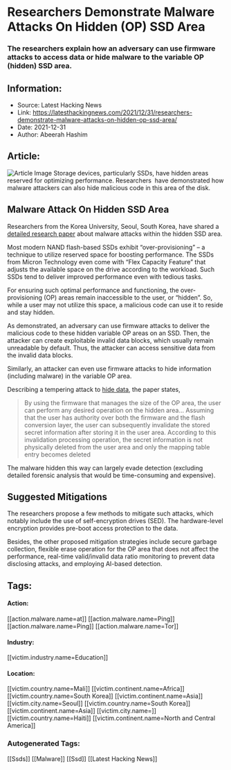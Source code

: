 # Researchers Demonstrate Malware Attacks On Hidden (OP) SSD Area
### The researchers explain how an adversary can use firmware attacks to access data or hide malware to the variable OP (hidden) SSD area.

## Information:
+ Source: Latest Hacking News
+ Link: https://latesthackingnews.com/2021/12/31/researchers-demonstrate-malware-attacks-on-hidden-op-ssd-area/
+ Date: 2021-12-31
+ Author: Abeerah Hashim


## Article:
![Article Image](https://latesthackingnews.com/wp-content/uploads/2021/12/SSD.jpg)
 Storage devices, particularly SSDs, have hidden areas reserved for optimizing performance. Researchers  have demonstrated how malware attackers can also hide malicious code in this area of the disk.

 Malware Attack On Hidden SSD Area
---------------------------------

 Researchers from the Korea University, Seoul, South Korea, have shared a [detailed research paper](https://arxiv.org/ftp/arxiv/papers/2112/2112.13923.pdf) about malware attacks within the hidden SSD area.

 Most modern NAND flash-based SSDs exhibit “over-provisioning” – a technique to utilize reserved space for boosting performance. The SSDs from Micron Technology even come with “Flex Capacity Feature” that adjusts the available space on the drive according to the workload. Such SSDs tend to deliver improved performance even with tedious tasks.

 For ensuring such optimal performance and functioning, the over-provisioning (OP) areas remain inaccessible to the user, or “hidden”. So, while a user may not utilize this space, a malicious code can use it to reside and stay hidden.

 As demonstrated, an adversary can use firmware attacks to deliver the malicious code to these hidden variable OP areas on an SSD. Then, the attacker can create exploitable invalid data blocks, which usually remain unreadable by default. Thus, the attacker can access sensitive data from the invalid data blocks.

 Similarly, an attacker can even use firmware attacks to hide information (including malware) in the variable OP area.

 Describing a tempering attack to [hide data](https://latesthackingnews.com/2021/03/18/researcher-demonstrates-hiding-data-in-twitter-images/), the paper states,

 
> By using the firmware that manages the size of the OP area, the user can perform any desired operation on the hidden area… Assuming that the user has authority over both the firmware and the flash conversion layer, the user can subsequently invalidate the stored secret information after storing it in the user area. According to this invalidation processing operation, the secret information is not physically deleted from the user area and only the mapping table entry becomes deleted
> 
> 

 The malware hidden this way can largely evade detection (excluding detailed forensic analysis that would be time-consuming and expensive).

 Suggested Mitigations
---------------------

 The researchers propose a few methods to mitigate such attacks, which notably include the use of self-encryption drives (SED). The hardware-level encryption provides pre-boot access protection to the data.

 Besides, the other proposed mitigation strategies include secure garbage collection, flexible erase operation for the OP area that does not affect the performance, real-time valid/invalid data ratio monitoring to prevent data disclosing attacks, and employing AI-based detection.

   


## Tags:

#### Action:
[[action.malware.name=at]] [[action.malware.name=Ping]] [[action.malware.name=Ping]] [[action.malware.name=Tor]]

#### Industry:
[[victim.industry.name=Education]]

#### Location:
[[victim.country.name=Mali]] [[victim.continent.name=Africa]] [[victim.country.name=South Korea]] [[victim.continent.name=Asia]] [[victim.city.name=Seoul]] [[victim.country.name=South Korea]] [[victim.continent.name=Asia]] [[victim.city.name=]] [[victim.country.name=Haiti]] [[victim.continent.name=North and Central America]]

### Autogenerated Tags:
[[Ssds]] [[Malware]] [[Ssd]] [[Latest Hacking News]]

